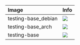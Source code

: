 | Image  | Info |
| :----- | :--- |
| testing-base_debian | [![](https://images.microbadger.com/badges/image/dunecommunity/testing-base_debian.svg)](http://microbadger.com/images/dunecommunity/testing-base_debian "testing-base_debian layer") |
| testing-base_arch | [![](https://images.microbadger.com/badges/image/dunecommunity/testing-base_arch.svg)](http://microbadger.com/images/dunecommunity/testing-base_arch "testing-base_arch layer") |
| testing-base | [![](https://images.microbadger.com/badges/image/dunecommunity/testing-base.svg)](http://microbadger.com/images/dunecommunity/testing-base "testing-base layer") |

